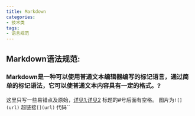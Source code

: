 ```yaml
---
title: Markdown
categories: 
- 技术类
tags:
- 语言规范
---
```

## Markdown语法规范:
### Markdown是一种可以使用普通文本编辑器编写的标记语言，通过简单的标记语法，它可以使普通文本内容具有一定的格式。?
这里只写一些易错点及原始，[详见1](https://www.jianshu.com/p/3a475c1d92da),[详见2](https://baike.baidu.com/item/markdown/3245829?fr=aladdin)
标题的#号后面有空格。
图片为`![](url)`
超链接`[](url)`
代码``